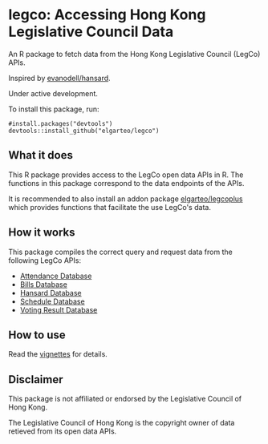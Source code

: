 # legco: Accessing Hong Kong Legislative Council Data
An R package to fetch data from the Hong Kong Legislative Council (LegCo) APIs. 

Inspired by [evanodell/hansard](https://github.com/evanodell/hansard).

Under active development.

To install this package, run:
```
#install.packages("devtools")
devtools::install_github("elgarteo/legco")
```

## What it does
This R package provides access to the LegCo open data APIs in R. The functions in this package 
correspond to the data endpoints of the APIs.

It is recommended to also install an addon package [elgarteo/legcoplus](https://github.com/elgarteo/legocplus)
which provides functions that facilitate the use LegCo's data.

## How it works
This package compiles the correct query and request data from the following LegCo APIs:
* [Attendance Database](https://www.legco.gov.hk/odata/english/attendance-db.html)
* [Bills Database](https://www.legco.gov.hk/odata/english/billsdb.html)
* [Hansard Database](https://www.legco.gov.hk/odata/english/hansard-db.html)
* [Schedule Database](https://www.legco.gov.hk/odata/english/schedule-db.html)
* [Voting Result Database](https://www.legco.gov.hk/odata/english/vrdb.html)

## How to use
Read the [vignettes](https://elgarteo.ga/legco/) for details.

## Disclaimer
This package is not affiliated or endorsed by the Legislative Council of Hong Kong. 

The Legislative Council of Hong Kong is the copyright owner of data retieved from its open data APIs.
